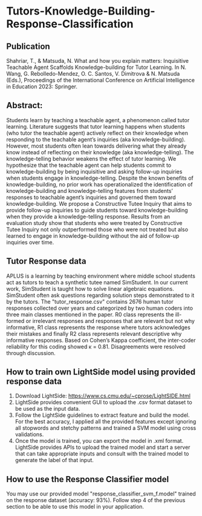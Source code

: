 
# Tutors-Knowledge-Building-Response-Classification

## Publication

Shahriar, T., & Matsuda, N. What and how you explain matters: Inquisitive Teachable Agent Scaffolds Knowledge-building for Tutor Learning. In N. Wang, G. Rebolledo-Mendez, O. C. Santos, V. Dimitrova & N. Matsuda (Eds.), Proceedings of the International Conference on Artificial Intelligence in Education 2023: Springer.

## Abstract:

Students learn by teaching a teachable agent, a phenomenon called tutor learning. Literature suggests that tutor learning happens when students (who tutor the teachable agent) actively reflect on their knowledge when responding to the teachable agent’s inquiries (aka knowledge-building). However, most students often lean towards delivering what they already know instead of reflecting on their knowledge (aka knowledge-telling). The knowledge-telling behavior weakens the effect of tutor learning. We hypothesize that the teachable agent can help students commit to knowledge-building by being inquisitive and asking follow-up inquiries when students engage in knowledge-telling. Despite the known benefits of knowledge-building, no prior work has operationalized the identification of knowledge-building and knowledge-telling features from students’ responses to teachable agent’s inquiries and governed them toward knowledge-building. We propose a Constructive Tutee Inquiry that aims to provide follow-up inquiries to guide students toward knowledge-building when they provide a knowledge-telling response. Results from an evaluation study show that students who were treated by Constructive Tutee Inquiry not only outperformed those who were not treated but also learned to engage in knowledge-building without the aid of follow-up inquiries over time.


## Tutor Response data

APLUS is a learning by teaching environment where middle school students act as tutors to teach a synthetic tutee named SimStudent. In our current work, SimStudent is taught how to solve linear algebraic equations. SimStudent often ask questions regarding solution steps demonstrated to it by the tutors.
The "tutor_response.csv" contains 2676 human tutor responses collected over years and categorized by two human coders into three main classes mentioned in the paper. R0 class represents the ill-formed or irrelevant responses and responses that are relevant but not why informative, R1 class represents the response where tutors acknowledges their mistakes and finally R2 class represents relevant descriptive why informative responses. Based on Cohen’s Kappa coefficient, the inter-coder reliability for this coding showed κ = 0.81. Disagreements were resolved through discussion.


## How to train own LightSide model using provided response data

1. Download LightSide: https://www.cs.cmu.edu/~cprose/LightSIDE.html
2. LightSide provides convenient GUI to upload the .csv format dataset to be used as the input data.
3. Follow the LightSide guidelines to extract feature and build the model. For the best accuracy, I applied all the provided features except ignoring all stopwords and stetchy patterns and trained a SVM model using cross validations.
4. Once the model is trained, you can export the model in .xml format. LightSide provides APIs to upload the trained model and start a server that can take appropriate inputs and consult with the trained model to generate the label of that input.


## How to use the Response Classifier model

You may use our provided model "response_classifier_svm_f.model" trained on the response dataset (accuracy: 93%). Follow step 4 of the previous section to be able to use this model in your application.
